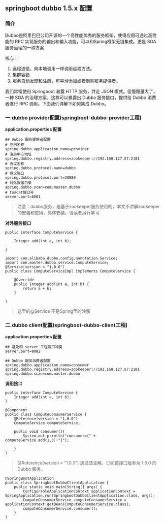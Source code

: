 ## springboot dubbo 1.5.x 配置

### 简介

Dubbo是阿里巴巴公司开源的一个高性能优秀的服务框架，使得应用可通过高性能的 RPC 实现服务的输出和输入功能，可以和Spring框架无缝集成。更是 SOA 服务治理的一种方案

核心：
1. 远程通信，向本地调用一样调用远程方法。
2. 集群容错
3. 服务自动发现和注册，可平滑添加或者删除服务提供者。
 
我们常常使用 Springboot 暴露 HTTP 服务，并走 JSON 模式。但慢慢量大了，一种 SOA 的治理方案。这样可以暴露出 Dubbo 服务接口，提供给 Dubbo 消费者进行 RPC 调用。下面我们详解下如何集成 Dubbo。

### 一.dubbo provider配置(springboot-dubbo-provider工程)

**application.properties 配置**

```
## Dubbo 服务提供者配置
# 应用名称
spring.dubbo.application.name=provider  
# 注册中心地址
spring.dubbo.registry.address=zookeeper://192.168.127.87:2181
# 协议名称
spring.dubbo.protocol.name=dubbo
# 协议端口
spring.dubbo.protocol.port=20880
# 对外服务目录
spring.dubbo.scan=com.master.dubbo
# tomcat端口号
server.port=8081
```
> 注意：dubbo服务，是基于zookeeper服务使用的，本文不讲解zookeeper的安装和使用，具体安装，请读者另行学习

**对外服务接口**

```
public interface ComputeService {

    Integer add(int a, int b);

}
```

```
import com.alibaba.dubbo.config.annotation.Service;
import com.master.dubbo.service.ComputeService;
@Service(version = "1.0.0")
public class ComputeServiceImpl implements ComputeService {

    @Override
    public Integer add(int a, int b) {
        return a + b;
    }

}
```

> 这里的@Service 不是Spring里的注解

### 二.dubbo client配置(springboot-dubbo-client工程)


**application.properties 配置**

```
## 避免和 server 工程端口冲突
server.port=8082

## Dubbo 服务消费者配置
spring.dubbo.application.name=consumer
spring.dubbo.registry.address=zookeeper://192.168.127.87:2181
spring.dubbo.scan=com.master.dubbo
```

**调用接口**

```
public interface ComputeService {
    Integer add(int a, int b);
}
```

```
@Component
public class ComputeConsumerService {
    @Reference(version = "1.0.0")
    ComputeService computeService;

    public void consumer(){
        System.out.println("consumer={" + computeService.add(1,3)+"}");

    }
}
```
>@Reference(version = “1.0.0”) 通过该注解，订阅该接口版本为 1.0.0 的 Dubbo 服务。

```
@SpringBootApplication
public class SpringbootDubboClientApplication {
	public static void main(String[] args) {
		ConfigurableApplicationContext applicationContext = SpringApplication.run(SpringbootDubboClientApplication.class, args);
		ComputeConsumerService computeConsumerService = applicationContext.getBean(ComputeConsumerService.class);
		computeConsumerService.consumer();
	}
}
```
